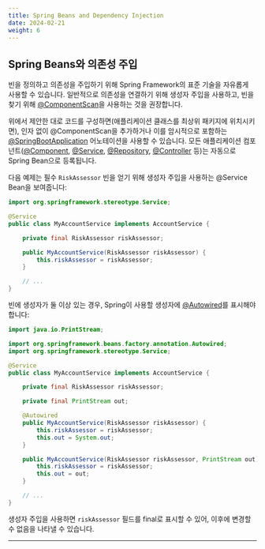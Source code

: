 ```yaml
---
title: Spring Beans and Dependency Injection
date: 2024-02-21
weight: 6
---
```


## Spring Beans와 의존성 주입

빈을 정의하고 의존성을 주입하기 위해 Spring Framework의 표준 기술을 자유롭게 사용할 수 있습니다. 일반적으로 의존성을 연결하기 위해 생성자 주입을 사용하고, 빈을 찾기 위해 [@ComponentScan](https://docs.spring.io/spring-framework/docs/6.2.x/javadoc-api/org/springframework/context/annotation/ComponentScan.html)을 사용하는 것을 권장합니다.

위에서 제안한 대로 코드를 구성하면(애플리케이션 클래스를 최상위 패키지에 위치시키면), 인자 없이 @ComponentScan을 추가하거나 이를 암시적으로 포함하는 [@SpringBootApplication](https://docs.spring.io/spring-boot/api/java/org/springframework/boot/autoconfigure/SpringBootApplication.html) 어노테이션을 사용할 수 있습니다. 모든 애플리케이션 컴포넌트([@Component](https://docs.spring.io/spring-framework/docs/6.2.x/javadoc-api/org/springframework/stereotype/Component.html), [@Service](https://docs.spring.io/spring-framework/docs/6.2.x/javadoc-api/org/springframework/stereotype/Service.html), [@Repository](https://docs.spring.io/spring-framework/docs/6.2.x/javadoc-api/org/springframework/stereotype/Repository.html), [@Controller](https://docs.spring.io/spring-framework/docs/6.2.x/javadoc-api/org/springframework/stereotype/Controller.html) 등)는 자동으로 Spring Bean으로 등록됩니다.

다음 예제는 필수 `RiskAssessor` 빈을 얻기 위해 생성자 주입을 사용하는 @Service Bean을 보여줍니다:

```java
import org.springframework.stereotype.Service;

@Service
public class MyAccountService implements AccountService {

    private final RiskAssessor riskAssessor;

    public MyAccountService(RiskAssessor riskAssessor) {
        this.riskAssessor = riskAssessor;
    }

    // ...
}
```

빈에 생성자가 둘 이상 있는 경우, Spring이 사용할 생성자에 [@Autowired](https://docs.spring.io/spring-framework/docs/6.2.x/javadoc-api/org/springframework/beans/factory/annotation/Autowired.html)를 표시해야 합니다:

```java
import java.io.PrintStream;

import org.springframework.beans.factory.annotation.Autowired;
import org.springframework.stereotype.Service;

@Service
public class MyAccountService implements AccountService {

    private final RiskAssessor riskAssessor;

    private final PrintStream out;

    @Autowired
    public MyAccountService(RiskAssessor riskAssessor) {
        this.riskAssessor = riskAssessor;
        this.out = System.out;
    }

    public MyAccountService(RiskAssessor riskAssessor, PrintStream out) {
        this.riskAssessor = riskAssessor;
        this.out = out;
    }

    // ...
}
```

생성자 주입을 사용하면 `riskAssessor` 필드를 final로 표시할 수 있어, 이후에 변경할 수 없음을 나타낼 수 있습니다.

---